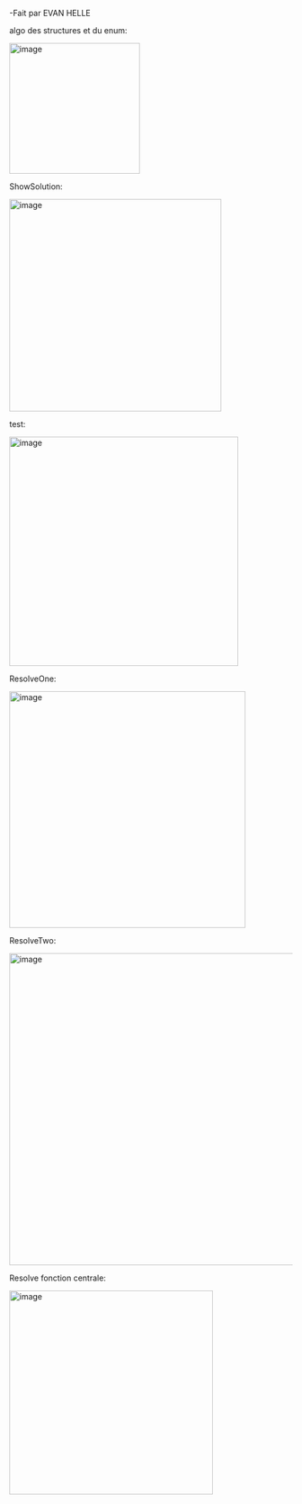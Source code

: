 -Fait par EVAN HELLE 


algo des structures et du enum:


<img width="232" alt="image" src="https://github.com/ChatTuba/esirem-algo-tp3/assets/104895734/5fd50262-d165-454b-a825-8e08385dfbae"> 


ShowSolution:


<img width="377" alt="image" src="https://github.com/ChatTuba/esirem-algo-tp3/assets/104895734/22929887-80e1-446d-a7db-1a58afe92a9e">


test:


<img width="407" alt="image" src="https://github.com/ChatTuba/esirem-algo-tp3/assets/104895734/37bba958-edd4-45e1-8cb1-23b440a3fa7d">


ResolveOne:


<img width="420" alt="image" src="https://github.com/ChatTuba/esirem-algo-tp3/assets/104895734/b94fd2f0-d4db-4bcb-9260-51153cc5131a">


ResolveTwo:


<img width="554" alt="image" src="https://github.com/ChatTuba/esirem-algo-tp3/assets/104895734/4b928cf8-2601-460e-bfe2-2b8c1023af1f">


Resolve fonction centrale:


<img width="362" alt="image" src="https://github.com/ChatTuba/esirem-algo-tp3/assets/104895734/48b58ef0-6d70-4834-b881-2dbf5def0ce8">

